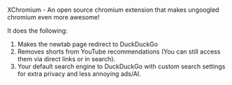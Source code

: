 # 
XChromium - An open source chromium extension that makes ungoogled chromium even more awesome!

It does the following:
1. Makes the newtab page redirect to DuckDuckGo
2. Removes shorts from YouTube recommendations (You can still access them via direct links or in search).
3. Your default search engine to DuckDuckGo with custom search settings for extra privacy and less annoying ads/AI.
